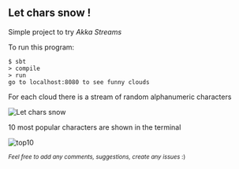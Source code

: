 ## Let chars snow !

Simple project to try *Akka Streams*

To run this program:

    $ sbt
    > compile
    > run
    go to localhost:8080 to see funny clouds


For each cloud there is a stream of random alphanumeric characters

![Let chars snow](https://media.giphy.com/media/l2JImQEeRglHsoxHO/giphy.gif "Let chars snow")

10 most popular characters are shown in the terminal

![](https://media.giphy.com/media/l2JIaAxln5qNF15za/giphy.gif "top10")

<sub>*Feel free to add any comments, suggestions, create any issues* :)</sub>